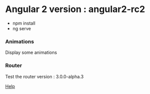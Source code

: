 # Angular 2 version : angular2-rc2

* npm install
* ng serve

### Animations

Display some animations

### Router

Test the router version : 3.0.0-alpha.3

[Help](http://plnkr.co/edit/ER0tf8fpGHZiuVWB7Q07?p=preview)
